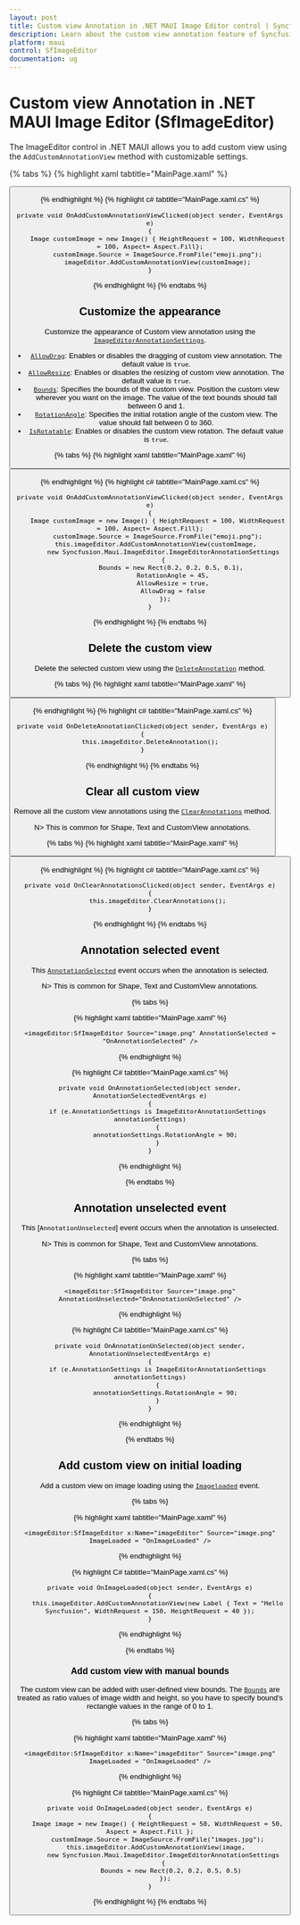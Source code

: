 ```yaml
---
layout: post
title: Custom view Annotation in .NET MAUI Image Editor control | Syncfusion
description: Learn about the custom view annotation feature of Syncfusion .NET MAUI Image Editor(SfImageEditor) control.
platform: maui
control: SfImageEditor
documentation: ug
---
```


# Custom view Annotation in .NET MAUI Image Editor (SfImageEditor)

The ImageEditor control in .NET MAUI allows you to add custom view using the `AddCustomAnnotationView` method with customizable settings.

{% tabs %}
{% highlight xaml tabtitle="MainPage.xaml" %}

   <Grid RowDefinitions="0.9*, 0.1*">
        <imageEditor:SfImageEditor x:Name="imageEditor"
                                   Source="image.jpeg" />
        <Button Grid.Row="1"
                Clicked="OnAddCustomAnnotationViewClicked" />
    </Grid>  

{% endhighlight %}
{% highlight c# tabtitle="MainPage.xaml.cs" %}

    private void OnAddCustomAnnotationViewClicked(object sender, EventArgs e)
    {
        Image customImage = new Image() { HeightRequest = 100, WidthRequest = 100, Aspect= Aspect.Fill};
        customImage.Source = ImageSource.FromFile("emoji.png");
        imageEditor.AddCustomAnnotationView(customImage);
    }

{% endhighlight %}
{% endtabs %}


## Customize the appearance

Customize the appearance of Custom view annotation using the [`ImageEditorAnnotationSettings`](https://help.syncfusion.com/cr/maui/Syncfusion.Maui.ImageEditor.ImageEditorAnnotationSettings.html).

* [`AllowDrag`](https://help.syncfusion.com/cr/maui/Syncfusion.Maui.ImageEditor.ImageEditorAnnotationSettings.html#Syncfusion_Maui_ImageEditor_ImageEditorAnnotationSettings_AllowDrag): Enables or disables the dragging of custom view annotation. The default value is `true`.
* [`AllowResize`](https://help.syncfusion.com/cr/maui/Syncfusion.Maui.ImageEditor.ImageEditorAnnotationSettings.html#Syncfusion_Maui_ImageEditor_ImageEditorAnnotationSettings_AllowResize): Enables or disables the resizing of custom view annotation. The default value is `true`.
* [`Bounds`](https://help.syncfusion.com/cr/maui/Syncfusion.Maui.ImageEditor.ImageEditorAnnotationSettings.html#Syncfusion_Maui_ImageEditor_ImageEditorAnnotationSettings_Bounds): Specifies the bounds of the custom view. Position the custom view wherever you want on the image. The value of the text bounds should fall between 0 and 1.
* [`RotationAngle`](https://help.syncfusion.com/cr/maui/Syncfusion.Maui.ImageEditor.ImageEditorTextSettings.html#Syncfusion_Maui_ImageEditor_ImageEditorTextSettings_RotationAngle): Specifies the initial rotation angle of the custom view. The value should fall between 0 to 360.
* [`IsRotatable`](https://help.syncfusion.com/cr/maui/Syncfusion.Maui.ImageEditor.ImageEditorTextSettings.html#Syncfusion_Maui_ImageEditor_ImageEditorTextSettings_IsRotatable): Enables or disables the custom view rotation. The default value is `true`.

{% tabs %}
{% highlight xaml tabtitle="MainPage.xaml" %}

   <Grid RowDefinitions="0.9*, 0.1*">
        <imageEditor:SfImageEditor x:Name="imageEditor"
                                   Source="image.jpeg" />
        <Button Grid.Row="1"
                Clicked="OnAddCustomAnnotationViewClicked" />
    </Grid>  

{% endhighlight %}
{% highlight c# tabtitle="MainPage.xaml.cs" %}

    private void OnAddCustomAnnotationViewClicked(object sender, EventArgs e)
    {
        Image customImage = new Image() { HeightRequest = 100, WidthRequest = 100, Aspect= Aspect.Fill};
        customImage.Source = ImageSource.FromFile("emoji.png");
        this.imageEditor.AddCustomAnnotationView(customImage, 
            new Syncfusion.Maui.ImageEditor.ImageEditorAnnotationSettings 
            { 
                Bounds = new Rect(0.2, 0.2, 0.5, 0.1), 
                RotationAngle = 45,
                AllowResize = true,
                AllowDrag = false
            });
    }

{% endhighlight %}
{% endtabs %}

## Delete the custom view

Delete the selected custom view using the [`DeleteAnnotation`](https://help.syncfusion.com/cr/maui/Syncfusion.Maui.ImageEditor.SfImageEditor.html#Syncfusion_Maui_ImageEditor_SfImageEditor_DeleteAnnotation) method.

{% tabs %}
{% highlight xaml tabtitle="MainPage.xaml" %}

   <Grid RowDefinitions="0.9*, 0.1*">
        <imageEditor:SfImageEditor x:Name="imageEditor"
                                   Source="image.jpeg" />
        <Button Grid.Row="1"
                Text="DeleteAnnotation"
                Clicked="OnDeleteAnnotationClicked" />
    </Grid>  

{% endhighlight %}
{% highlight c# tabtitle="MainPage.xaml.cs" %}

    private void OnDeleteAnnotationClicked(object sender, EventArgs e)
    {
        this.imageEditor.DeleteAnnotation();
    }

{% endhighlight %}
{% endtabs %}

## Clear all custom view

Remove all the custom view annotations using the [`ClearAnnotations`](https://help.syncfusion.com/cr/maui/Syncfusion.Maui.ImageEditor.SfImageEditor.html#Syncfusion_Maui_ImageEditor_SfImageEditor_ClearAnnotations) method.

N> This is common for Shape, Text and CustomView annotations.

{% tabs %}
{% highlight xaml tabtitle="MainPage.xaml" %}

   <Grid RowDefinitions="0.9*, 0.1*">
        <imageEditor:SfImageEditor x:Name="imageEditor"
                                   Source="image.jpeg" />
        <Button Grid.Row="1"
                Text="ClearAnnotations"
                Clicked="OnClearAnnotationsClicked" />
    </Grid>  

{% endhighlight %}
{% highlight c# tabtitle="MainPage.xaml.cs" %}

    private void OnClearAnnotationsClicked(object sender, EventArgs e)
    {
        this.imageEditor.ClearAnnotations();
    }

{% endhighlight %}
{% endtabs %}

## Annotation selected event

This [`AnnotationSelected`](https://help.syncfusion.com/cr/maui/Syncfusion.Maui.ImageEditor.SfImageEditor.html#Syncfusion_Maui_ImageEditor_SfImageEditor_AnnotationSelected) event occurs when the annotation is selected.

N> This is common for Shape, Text and CustomView annotations.

{% tabs %}

{% highlight xaml tabtitle="MainPage.xaml" %}

    <imageEditor:SfImageEditor Source="image.png" AnnotationSelected = "OnAnnotationSelected" />

{% endhighlight %}

{% highlight C# tabtitle="MainPage.xaml.cs" %}

    private void OnAnnotationSelected(object sender, AnnotationSelectedEventArgs e)
    {
        if (e.AnnotationSettings is ImageEditorAnnotationSettings annotationSettings)
        {
            annotationSettings.RotationAngle = 90;
        }
    }

{% endhighlight %}

{% endtabs %}

## Annotation unselected event

This [`AnnotationUnselected`] event occurs when the annotation is unselected.

N> This is common for Shape, Text and CustomView annotations.

{% tabs %}

{% highlight xaml tabtitle="MainPage.xaml" %}

    <imageEditor:SfImageEditor Source="image.png" AnnotationUnselected="OnAnnotationUnSelected" />

{% endhighlight %}

{% highlight C# tabtitle="MainPage.xaml.cs" %}

    private void OnAnnotationUnSelected(object sender, AnnotationUnselectedEventArgs e)
    {
        if (e.AnnotationSettings is ImageEditorAnnotationSettings annotationSettings)
        {
            annotationSettings.RotationAngle = 90;
        }
    }

{% endhighlight %}

{% endtabs %}

## Add custom view on initial loading

Add a custom view on image loading using the [`Imageloaded`](https://help.syncfusion.com/cr/maui/Syncfusion.Maui.ImageEditor.SfImageEditor.html#Syncfusion_Maui_ImageEditor_SfImageEditor_ImageLoaded) event.

{% tabs %}

{% highlight xaml tabtitle="MainPage.xaml" %}

    <imageEditor:SfImageEditor x:Name="imageEditor" Source="image.png" ImageLoaded = "OnImageLoaded" />

{% endhighlight %}

{% highlight C# tabtitle="MainPage.xaml.cs" %}

    private void OnImageLoaded(object sender, EventArgs e)
    {
        this.imageEditor.AddCustomAnnotationView(new Label { Text = "Hello Syncfusion", WidthRequest = 150, HeightRequest = 40 });
    }

{% endhighlight %}

{% endtabs %}


### Add custom view with manual bounds

The custom view can be added with user-defined view bounds. The [`Bounds`](https://help.syncfusion.com/cr/maui/Syncfusion.Maui.ImageEditor.ImageEditorAnnotationSettings.html#Syncfusion_Maui_ImageEditor_ImageEditorAnnotationSettings_Bounds) are treated as ratio values of image width and height, so you have to specify bound's rectangle values in the range of 0 to 1.

{% tabs %}

{% highlight xaml tabtitle="MainPage.xaml" %}

    <imageEditor:SfImageEditor x:Name="imageEditor" Source="image.png" ImageLoaded = "OnImageLoaded" />

{% endhighlight %}

{% highlight C# tabtitle="MainPage.xaml.cs" %}

    private void OnImageLoaded(object sender, EventArgs e)
    {
        Image image = new Image() { HeightRequest = 50, WidthRequest = 50, Aspect = Aspect.Fill };
        customImage.Source = ImageSource.FromFile("images.jpg");
        this.imageEditor.AddCustomAnnotationView(image, 
            new Syncfusion.Maui.ImageEditor.ImageEditorAnnotationSettings 
            { 
                Bounds = new Rect(0.2, 0.2, 0.5, 0.5) 
            });
    }

{% endhighlight %}
{% endtabs %}
